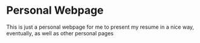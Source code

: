 # Personal Webpage

This is just a personal webpage for me to present my resume in a nice way, eventually, as well as other personal pages